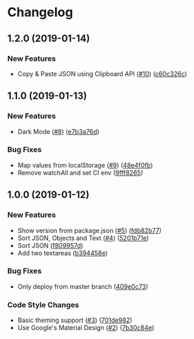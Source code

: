 # Changelog

## 1.2.0 (2019-01-14)

### New Features

- Copy & Paste JSON using Clipboard API ([#10](https://github.com/ffflorian/sortjson.com/pull/10)) ([c60c326c](https://github.com/ffflorian/sortjson.com/commit/c60c326c)\)

## 1.1.0 (2019-01-13)

### New Features

- Dark Mode ([#8](https://github.com/ffflorian/sortjson.com/pull/8)) ([e7b3a76d](https://github.com/ffflorian/sortjson.com/commit/e7b3a76d)\)

### Bug Fixes

- Map values from localStorage ([#9](https://github.com/ffflorian/sortjson.com/pull/9)) ([48e4f0fb](https://github.com/ffflorian/sortjson.com/commit/48e4f0fb)\)
- Remove watchAll and set CI env ([9fff8265](https://github.com/ffflorian/sortjson.com/commit/9fff8265)\)

## 1.0.0 (2019-01-12)

### New Features

- Show version from package.json ([#5](https://github.com/ffflorian/sortjson.com/pull/5)) ([fdb82b77](https://github.com/ffflorian/sortjson.com/commit/fdb82b77)\)
- Sort JSON, Objects and Text ([#4](https://github.com/ffflorian/sortjson.com/pull/4)) ([5201b71e](https://github.com/ffflorian/sortjson.com/commit/5201b71e)\)
- Sort JSON ([f809957d](https://github.com/ffflorian/sortjson.com/commit/f809957d)\)
- Add two textareas ([b394458e](https://github.com/ffflorian/sortjson.com/commit/b394458e)\)

### Bug Fixes

- Only deploy from master branch ([409e0c73](https://github.com/ffflorian/sortjson.com/commit/409e0c73)\)

### Code Style Changes

- Basic theming support ([#3](https://github.com/ffflorian/sortjson.com/pull/3)) ([701de982](https://github.com/ffflorian/sortjson.com/commit/701de982)\)
- Use Google's Material Design ([#2](https://github.com/ffflorian/sortjson.com/pull/2)) ([7b30c84e](https://github.com/ffflorian/sortjson.com/commit/7b30c84e)\)

